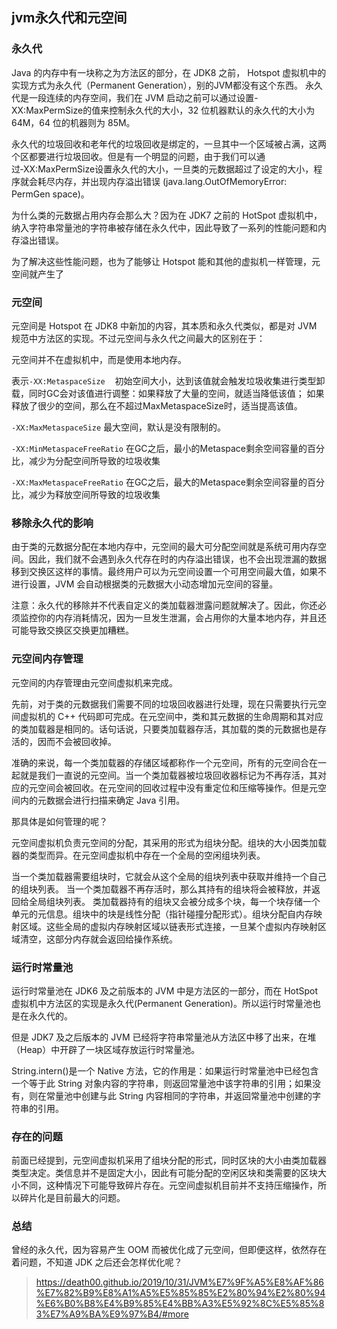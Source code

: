 ## jvm永久代和元空间

### 永久代
Java 的内存中有一块称之为方法区的部分，在 JDK8 之前， Hotspot 虚拟机中的实现方式为永久代（Permanent Generation），别的JVM都没有这个东西。
永久代是一段连续的内存空间，我们在 JVM 启动之前可以通过设置-XX:MaxPermSize的值来控制永久代的大小，32 位机器默认的永久代的大小为 64M，64 位的机器则为 85M。

永久代的垃圾回收和老年代的垃圾回收是绑定的，一旦其中一个区域被占满，这两个区都要进行垃圾回收。但是有一个明显的问题，由于我们可以通过‑XX:MaxPermSize设置永久代的大小，一旦类的元数据超过了设定的大小，程序就会耗尽内存，并出现内存溢出错误 (java.lang.OutOfMemoryError: PermGen space)。

为什么类的元数据占用内存会那么大？因为在 JDK7 之前的 HotSpot 虚拟机中，纳入字符串常量池的字符串被存储在永久代中，因此导致了一系列的性能问题和内存溢出错误。

为了解决这些性能问题，也为了能够让 Hotspot 能和其他的虚拟机一样管理，元空间就产生了

### 元空间

元空间是 Hotspot 在 JDK8 中新加的内容，其本质和永久代类似，都是对 JVM 规范中方法区的实现。不过元空间与永久代之间最大的区别在于：

元空间并不在虚拟机中，而是使用本地内存。

表示`-XX:MetaspaceSize　`
初始空间大小，达到该值就会触发垃圾收集进行类型卸载，同时GC会对该值进行调整：如果释放了大量的空间，就适当降低该值；
如果释放了很少的空间，那么在不超过MaxMetaspaceSize时，适当提高该值。

`-XX:MaxMetaspaceSize`
最大空间，默认是没有限制的。

`-XX:MinMetaspaceFreeRatio`
在GC之后，最小的Metaspace剩余空间容量的百分比，减少为分配空间所导致的垃圾收集

`-XX:MaxMetaspaceFreeRatio`
在GC之后，最大的Metaspace剩余空间容量的百分比，减少为释放空间所导致的垃圾收集

### 移除永久代的影响
由于类的元数据分配在本地内存中，元空间的最大可分配空间就是系统可用内存空间。因此，我们就不会遇到永久代存在时的内存溢出错误，也不会出现泄漏的数据移到交换区这样的事情。最终用户可以为元空间设置一个可用空间最大值，如果不进行设置，JVM 会自动根据类的元数据大小动态增加元空间的容量。

注意：永久代的移除并不代表自定义的类加载器泄露问题就解决了。因此，你还必须监控你的内存消耗情况，因为一旦发生泄漏，会占用你的大量本地内存，并且还可能导致交换区交换更加糟糕。

### 元空间内存管理
元空间的内存管理由元空间虚拟机来完成。

先前，对于类的元数据我们需要不同的垃圾回收器进行处理，现在只需要执行元空间虚拟机的 C++ 代码即可完成。在元空间中，类和其元数据的生命周期和其对应的类加载器是相同的。话句话说，只要类加载器存活，其加载的类的元数据也是存活的，因而不会被回收掉。

准确的来说，每一个类加载器的存储区域都称作一个元空间，所有的元空间合在一起就是我们一直说的元空间。当一个类加载器被垃圾回收器标记为不再存活，其对应的元空间会被回收。在元空间的回收过程中没有重定位和压缩等操作。但是元空间内的元数据会进行扫描来确定 Java 引用。

那具体是如何管理的呢？

元空间虚拟机负责元空间的分配，其采用的形式为组块分配。组块的大小因类加载器的类型而异。在元空间虚拟机中存在一个全局的空闲组块列表。

当一个类加载器需要组块时，它就会从这个全局的组块列表中获取并维持一个自己的组块列表。
当一个类加载器不再存活时，那么其持有的组块将会被释放，并返回给全局组块列表。
类加载器持有的组块又会被分成多个块，每一个块存储一个单元的元信息。组块中的块是线性分配（指针碰撞分配形式）。组块分配自内存映射区域。这些全局的虚拟内存映射区域以链表形式连接，一旦某个虚拟内存映射区域清空，这部分内存就会返回给操作系统。

### 运行时常量池
运行时常量池在 JDK6 及之前版本的 JVM 中是方法区的一部分，而在 HotSpot 虚拟机中方法区的实现是永久代(Permanent Generation)。所以运行时常量池也是在永久代的。

但是 JDK7 及之后版本的 JVM 已经将字符串常量池从方法区中移了出来，在堆（Heap）中开辟了一块区域存放运行时常量池。

String.intern()是一个 Native 方法，它的作用是：如果运行时常量池中已经包含一个等于此 String 对象内容的字符串，则返回常量池中该字符串的引用；如果没有，则在常量池中创建与此 String 内容相同的字符串，并返回常量池中创建的字符串的引用。

### 存在的问题
前面已经提到，元空间虚拟机采用了组块分配的形式，同时区块的大小由类加载器类型决定。类信息并不是固定大小，因此有可能分配的空闲区块和类需要的区块大小不同，这种情况下可能导致碎片存在。元空间虚拟机目前并不支持压缩操作，所以碎片化是目前最大的问题。

### 总结
曾经的永久代，因为容易产生 OOM 而被优化成了元空间，但即便这样，依然存在着问题，不知道 JDK 之后还会怎样优化呢？


>https://death00.github.io/2019/10/31/JVM%E7%9F%A5%E8%AF%86%E7%82%B9%E8%A1%A5%E5%85%85%E2%80%94%E2%80%94%E6%B0%B8%E4%B9%85%E4%BB%A3%E5%92%8C%E5%85%83%E7%A9%BA%E9%97%B4/#more